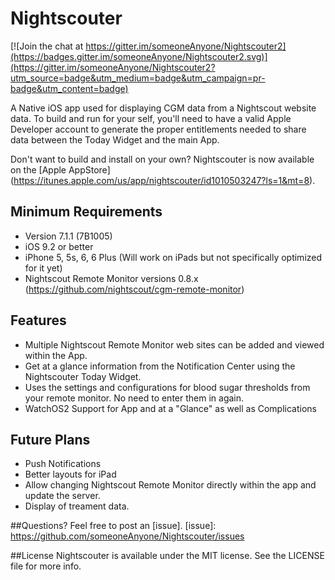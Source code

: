 # Nightscouter

[![Join the chat at https://gitter.im/someoneAnyone/Nightscouter2](https://badges.gitter.im/someoneAnyone/Nightscouter2.svg)](https://gitter.im/someoneAnyone/Nightscouter2?utm_source=badge&utm_medium=badge&utm_campaign=pr-badge&utm_content=badge) 

A Native iOS app used for displaying CGM data from a Nightscout website data. To build and run for your self, you'll need to have a valid Apple Developer account to generate the proper entitlements needed to share data between the Today Widget and the main App.

Don't want to build and install on your own? Nightscouter is now available on the [Apple AppStore] (https://itunes.apple.com/us/app/nightscouter/id1010503247?ls=1&mt=8).

## Minimum Requirements
- Version 7.1.1 (7B1005)
- iOS 9.2 or better
- iPhone 5, 5s, 6, 6 Plus (Will work on iPads but not specifically optimized for it yet)
- Nightscout Remote Monitor versions 0.8.x (https://github.com/nightscout/cgm-remote-monitor)

## Features
- Multiple Nightscout Remote Monitor web sites can be added and viewed within the App.
- Get at a glance information from the Notification Center using the Nightscouter Today Widget.
- Uses the settings and configurations for blood sugar thresholds from your remote monitor. No need to enter them in again.
- WatchOS2 Support for App and at a "Glance" as well as Complications

## Future Plans
- Push Notifications
- Better layouts for iPad
- Allow changing Nightscout Remote Monitor directly within the app and update the server.
- Display of treament data.

##Questions?
Feel free to post an [issue].
[issue]: https://github.com/someoneAnyone/Nightscouter/issues

##License
Nightscouter is available under the MIT license. See the LICENSE file for more info.
